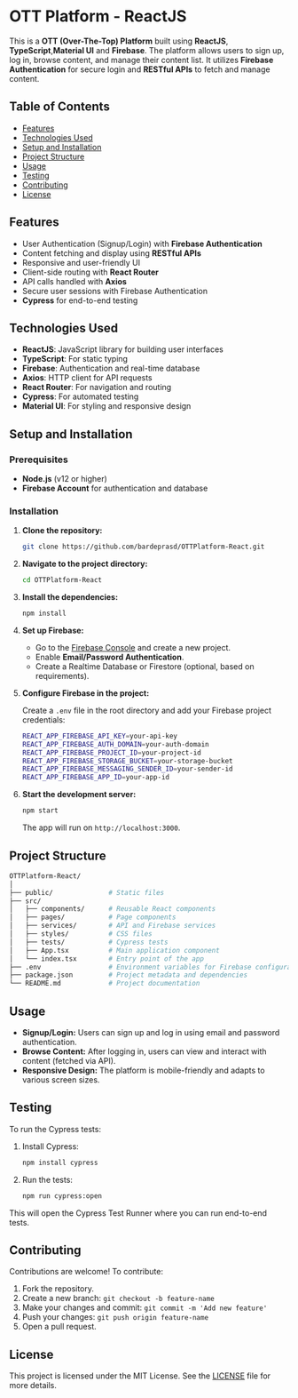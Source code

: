 
# OTT Platform - ReactJS

This is a **OTT (Over-The-Top) Platform** built using **ReactJS**, **TypeScript**,**Material UI** and **Firebase**. The platform allows users to sign up, log in, browse content, and manage their content list. It utilizes **Firebase Authentication** for secure login and **RESTful APIs** to fetch and manage content.

## Table of Contents

- [Features](#features)
- [Technologies Used](#technologies-used)
- [Setup and Installation](#setup-and-installation)
- [Project Structure](#project-structure)
- [Usage](#usage)
- [Testing](#testing)
- [Contributing](#contributing)
- [License](#license)

## Features

- User Authentication (Signup/Login) with **Firebase Authentication**
- Content fetching and display using **RESTful APIs**
- Responsive and user-friendly UI
- Client-side routing with **React Router**
- API calls handled with **Axios**
- Secure user sessions with Firebase Authentication
- **Cypress** for end-to-end testing

## Technologies Used

- **ReactJS**: JavaScript library for building user interfaces
- **TypeScript**: For static typing
- **Firebase**: Authentication and real-time database
- **Axios**: HTTP client for API requests
- **React Router**: For navigation and routing
- **Cypress**: For automated testing
- **Material UI**: For styling and responsive design

## Setup and Installation

### Prerequisites

- **Node.js** (v12 or higher)
- **Firebase Account** for authentication and database

### Installation

1. **Clone the repository:**

   ```bash
   git clone https://github.com/bardeprasd/OTTPlatform-React.git
   ```

2. **Navigate to the project directory:**

   ```bash
   cd OTTPlatform-React
   ```

3. **Install the dependencies:**

   ```bash
   npm install
   ```

4. **Set up Firebase:**

   - Go to the [Firebase Console](https://console.firebase.google.com/) and create a new project.
   - Enable **Email/Password Authentication**.
   - Create a Realtime Database or Firestore (optional, based on requirements).

5. **Configure Firebase in the project:**

   Create a `.env` file in the root directory and add your Firebase project credentials:

   ```bash
   REACT_APP_FIREBASE_API_KEY=your-api-key
   REACT_APP_FIREBASE_AUTH_DOMAIN=your-auth-domain
   REACT_APP_FIREBASE_PROJECT_ID=your-project-id
   REACT_APP_FIREBASE_STORAGE_BUCKET=your-storage-bucket
   REACT_APP_FIREBASE_MESSAGING_SENDER_ID=your-sender-id
   REACT_APP_FIREBASE_APP_ID=your-app-id
   ```

6. **Start the development server:**

   ```bash
   npm start
   ```

   The app will run on `http://localhost:3000`.

## Project Structure

```bash
OTTPlatform-React/
│
├── public/              # Static files
├── src/
│   ├── components/      # Reusable React components
│   ├── pages/           # Page components
│   ├── services/        # API and Firebase services
│   ├── styles/          # CSS files
│   ├── tests/           # Cypress tests
│   ├── App.tsx          # Main application component
│   └── index.tsx        # Entry point of the app
├── .env                 # Environment variables for Firebase configuration
├── package.json         # Project metadata and dependencies
└── README.md            # Project documentation
```

## Usage

- **Signup/Login:** Users can sign up and log in using email and password authentication.
- **Browse Content:** After logging in, users can view and interact with content (fetched via API).
- **Responsive Design:** The platform is mobile-friendly and adapts to various screen sizes.

## Testing

To run the Cypress tests:

1. Install Cypress:

   ```bash
   npm install cypress
   ```

2. Run the tests:

   ```bash
   npm run cypress:open
   ```

This will open the Cypress Test Runner where you can run end-to-end tests.

## Contributing

Contributions are welcome! To contribute:

1. Fork the repository.
2. Create a new branch: `git checkout -b feature-name`
3. Make your changes and commit: `git commit -m 'Add new feature'`
4. Push your changes: `git push origin feature-name`
5. Open a pull request.

## License

This project is licensed under the MIT License. See the [LICENSE](LICENSE) file for more details.
